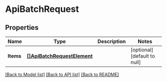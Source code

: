 # ApiBatchRequest

## Properties
Name | Type | Description | Notes
------------ | ------------- | ------------- | -------------
**Items** | [**[]ApiBatchRequestElement**](ApiBatchRequestElement.md) |  | [optional] [default to null]

[[Back to Model list]](../README.md#documentation-for-models) [[Back to API list]](../README.md#documentation-for-api-endpoints) [[Back to README]](../README.md)


